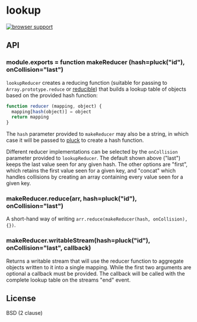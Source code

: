 # lookup

[![browser support](https://ci.testling.com/grncdr/js-lookup.png)](https://ci.testling.com/grncdr/js-lookup)

## API

### module.exports = function makeReducer (hash=pluck("id"), onCollision="last")

`lookupReducer` creates a reducing function (suitable for passing to 
`Array.prototype.reduce` or [reducible](https://npm.im/reducible)) that builds a
lookup table of objects based on the provided hash function:

```javascript
function reducer (mapping, object) {
  mapping[hash(object)] = object
  return mapping
}
```

The `hash` parameter provided to `makeReducer` may also be a string, in which
case it will be passed to [pluck](https://npm.im/pluck) to create a hash function.

Different reducer implementations can be selected by the `onCollision` parameter
provided to `lookupReducer`. The default shown above ("last") keeps the last value
seen for any given hash. The other options are "first", which retains the first
value seen for a given key, and "concat" which handles collisions by creating an
array containing every value seen for a given key.

### makeReducer.reduce(arr, hash=pluck("id"), onCollision="last")

A short-hand way of writing `arr.reduce(makeReducer(hash, onCollision), {})`.

### makeReducer.writableStream(hash=pluck("id"), onCollision="last", callback)

Returns a writable stream that will use the reducer function to aggregate
objects written to it into a single mapping. While the first two arguments are
optional a callback must be provided. The callback will be called with the
complete lookup table on the streams "end" event.

## License

BSD (2 clause)
